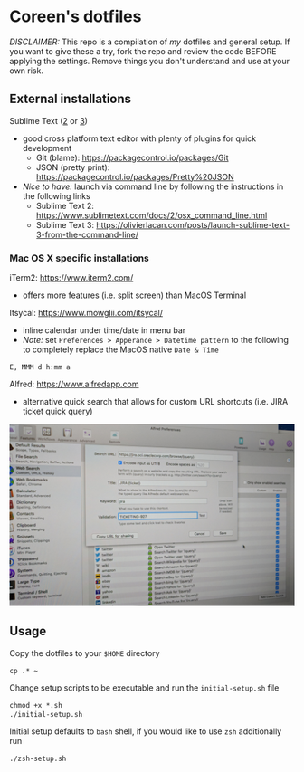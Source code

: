 # Coreen's dotfiles

*DISCLAIMER:* This repo is a compilation of _my_ dotfiles and general setup. If you want to give these a try, fork the repo and review the code BEFORE applying the settings. Remove things you don't understand and use at your own risk.


## External installations

Sublime Text ([2](https://www.sublimetext.com/2) or [3](https://www.sublimetext.com/3))
  - good cross platform text editor with plenty of plugins for quick development
    - Git (blame): https://packagecontrol.io/packages/Git
    - JSON (pretty print): https://packagecontrol.io/packages/Pretty%20JSON
  - _Nice to have:_ launch via command line by following the instructions in the following links
    - Sublime Text 2: https://www.sublimetext.com/docs/2/osx_command_line.html
    - Sublime Text 3: https://olivierlacan.com/posts/launch-sublime-text-3-from-the-command-line/

### Mac OS X specific installations

iTerm2: https://www.iterm2.com/
  - offers more features (i.e. split screen) than MacOS Terminal

Itsycal: https://www.mowglii.com/itsycal/
  - inline calendar under time/date in menu bar
  - _Note:_ set `Preferences > Apperance > Datetime pattern` to the following to completely replace the MacOS native `Date & Time`

```
E, MMM d h:mm a
```

Alfred: https://www.alfredapp.com
  - alternative quick search that allows for custom URL shortcuts (i.e. JIRA ticket quick query)

![Alfred Example Screenshot](https://github.com/coreen/dotfiles/blob/master/Alfred_Example.jpg)


## Usage

Copy the dotfiles to your `$HOME` directory

```
cp .* ~
```

Change setup scripts to be executable and run the `initial-setup.sh` file

```
chmod +x *.sh
./initial-setup.sh
```

Initial setup defaults to `bash` shell, if you would like to use `zsh` additionally run

```
./zsh-setup.sh
```
